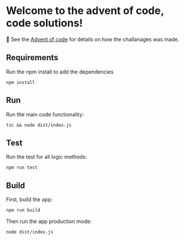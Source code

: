 # Welcome to the advent of code, code solutions!

📖 See the [Advent of code](https://adventofcode.com/) for details on how the challanages was made.

## Requirements

Run the npm install to add the dependencies

```shellscript
npm install
```

## Run

Run the main code functionality:

```shellscript
tsc && node dist/index.js
```

## Test

Run the test for all logic methods:

```shellscript
npm run test
```

## Build

First, build the app:

```sh
npm run build
```

Then run the app production mode:

```sh
node dist/index.js
```
